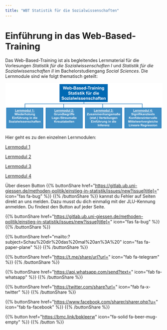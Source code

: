```yaml
---
title: "WBT Statistik für die Sozialwissenschaften"
---
```


# Einführung in das Web-Based-Training

Das Web-Based-Training ist als begleitendes Lernmaterial für die Vorlesungen *Statistik für die Sozialwissenschaften I* und *Statistik für die Sozialwissenschaften II* im Bachelorstudiengang *Social Sciences*. Die Lernmodule sind wie folgt thematisch geteilt:

![Aufbau Web-Based-Training](images/wbt.PNG)

Hier geht es zu den einzelnen Lernmodulen: 

[Lernmodul 1](./LM1/index.html)

[Lernmodul 2](./LM2/index.html)

[Lernmodul 3](./LM3/index.html)

[Lernmodul 4](./LM4/index.html)

Über diesen Button {{% buttonShare href="https://gitlab.ub.uni-giessen.de/methoden-politik/einstieg-in-statistik/issues/new?issue[title]=" icon="fas fa-bug" %}} {{% /buttonShare %}} kannst du Fehler auf Seiten direkt an uns melden. Dazu musst du dich einmalig mit der JLU-Kennung anmelden. Du findest den Button auf jeder Seite.

{{% buttonShare href="https://gitlab.ub.uni-giessen.de/methoden-politik/einstieg-in-statistik/issues/new?issue[title]=" icon="fas fa-bug" %}} {{% /buttonShare %}} 

{{% buttonShare href="mailto:?subject=Schau%20dir%20das%20mal%20an%3A%20" icon="fas fa-paper-plane" %}} {{% /buttonShare %}}

{{% buttonShare href="https://t.me/share/url?url=" icon="fab fa-telegram" %}} {{% /buttonShare %}}

{{% buttonShare href="https://api.whatsapp.com/send?text=" icon="fab fa-whatsapp" %}} {{% /buttonShare %}}

{{% buttonShare href="https://twitter.com/share?url=" icon="fab fa-x-twitter" %}} {{% /buttonShare %}}

{{% buttonShare href="https://www.facebook.com/sharer/sharer.php?u=" icon="fab fa-facebook" %}} {{% /buttonShare %}}

{{% button href="https://bmc.link/bpkleerw" icon="fa-solid fa-beer-mug-empty" %}} {{% /button %}}

